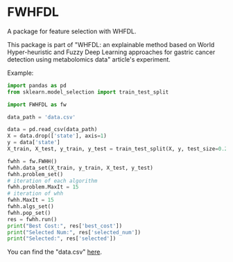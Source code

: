 # FWHFDL

A package for feature selection with WHFDL.

This package is part of "WHFDL: an explainable method based on World Hyper-heuristic and Fuzzy Deep Learning approaches for gastric cancer detection using metabolomics data" article's experiment.

Example:

```python
import pandas as pd
from sklearn.model_selection import train_test_split

import FWHFDL as fw

data_path = 'data.csv'

data = pd.read_csv(data_path)
X = data.drop(['state'], axis=1)
y = data['state']
X_train, X_test, y_train, y_test = train_test_split(X, y, test_size=0.2)

fwhh = fw.FWHH()
fwhh.data_set(X_train, y_train, X_test, y_test)
fwhh.problem_set()
# iteration of each algorithm
fwhh.problem.MaxIt = 15
# iteration of whh
fwhh.MaxIt = 15
fwhh.algs_set()
fwhh.pop_set()
res = fwhh.run()
print("Best Cost:", res['best_cost'])
print("Selected Num:", res['selected_num'])
print("Selected:", res['selected'])
```
You can find the "data.csv" [here](https://github.com/arman-daliri/WHFDL/Data).
